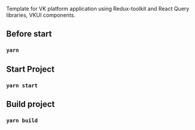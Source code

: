 Template for VK platform application using Redux-toolkit and React Query libraries, VKUI components.

## Before start

### `yarn`

## Start Project

### `yarn start`

## Build project

### `yarn build`

